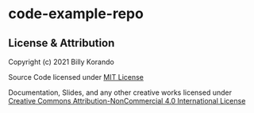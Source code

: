 # code-example-repo


## License & Attribution

Copyright (c) 2021 Billy Korando

Source Code licensed under [MIT License](LICENSE)

Documentation, Slides, and any other creative works licensed under [Creative Commons Attribution-NonCommercial 4.0 International License](LICENSE.md)